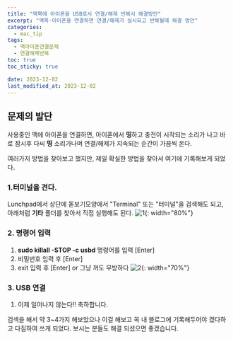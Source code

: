 ```yaml
---
title: "맥북에 아이폰을 USB로시 연결/해제 반복시 해결방안"
excerpt: "맥북-아이폰을 연결하면 연결/해제가 실시되고 반복될때 해결 방안"
categories:
  - mac_tip
tags:
  - 맥아이폰연결문제
  - 연결해제반복
toc: true
toc_sticky: true

date: 2023-12-02
last_modified_at: 2023-12-02
---
```


## 문제의 발단
사용중인 맥에 아이폰을 연결하면, 아이폰에서 **띵**하고 충전이 시작되는 소리가 나고 바로 잠시후 다씨 **띵** 소리가나며 연결/해제가 지속되는 순간이 가끔씩 온다.

여러가지 방법을 찾아보고 했지만, 제일 확실한 방법을 찾아서 여기에 기록해보게 되었다.

### 1.터미널을 견다.
Lunchpad에서 상단에 돋보기모양에서 "Terminal" 또는 "터미널"을 검색해도 되고, 아래처럼 __기타__ 폴더를 찾아서 직접 실행해도 된다.
![1](https://github.com/kyler1301/kyleholic.io/assets/28719460/09475573-8d67-4ec0-91e8-9562a0f50216){: width="80%"}


### 2. 명령어 입력
1. __sudo killall -STOP -c usbd__ 명령어를 입력 [Enter]
2. 비밀번호 입력 후 [Enter]
3. exit 입력 후 [Enter] or 그냥 꺼도 무방하다
![2](https://github.com/kyler1301/kyleholic.io/assets/28719460/901c957d-5623-4976-96a3-86a4d5c11105){: width="70%"}


### 3. USB 연결
1. 이제 일어나지 않는다!! 축하합니다.

검색을 해서 약 3~4가지 해보았으나 이걸 해보고 꼭 내 블로그에 기록해두어야 겠다하고 다짐하여 쓰게 되었다.
보시는 분들도 해결 되셨으면 좋겠습니다.

